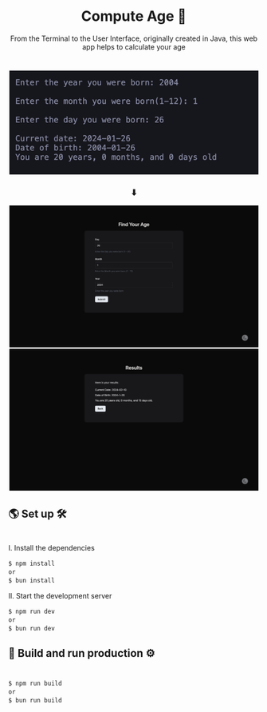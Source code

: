 <h1 align="center">Compute Age 🦄</h1>
<p align="center">From the Terminal to the User Interface, originally created in Java, this web app helps to calculate your age</p>

#

<p align="center">
    <img style="" src="public/docs/1.png" alt="terminal" width="500" />
</p>

<h3 align="center">⬇</h3>

<p align="center">
    <img style="" src="public/docs/2.png" alt="web-1" width="500"/>
    <img style="" src="public/docs/3.png" alt="web-2" width="500"/>
</p>

## 🌎 Set up 🛠
#
I. Install the dependencies

```bash
$ npm install
or 
$ bun install
```

II. Start the development server

```bash
$ npm run dev
or 
$ bun run dev
```

## 🛫 Build and run production ⚙️
#

```bash
$ npm run build
or 
$ bun run build
```